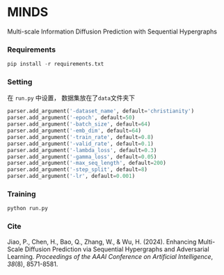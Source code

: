 # MINDS
Multi-scale Information Diffusion Prediction with Sequential Hypergraphs

### Requirements
```python
pip install -r requirements.txt
```

### Setting
在 `run.py` 中设置， 数据集放在了`data`文件夹下
``` python
parser.add_argument('-dataset_name', default='christianity')
parser.add_argument('-epoch', default=50)
parser.add_argument('-batch_size', default=64)
parser.add_argument('-emb_dim', default=64)
parser.add_argument('-train_rate', default=0.8)
parser.add_argument('-valid_rate', default=0.1)
parser.add_argument('-lambda_loss', default=0.3)
parser.add_argument('-gamma_loss', default=0.05)
parser.add_argument('-max_seq_length', default=200)
parser.add_argument('-step_split', default=8)
parser.add_argument('-lr', default=0.001)
```

### Training

```python
python run.py
```

### Cite

Jiao, P., Chen, H., Bao, Q., Zhang, W., & Wu, H. (2024). Enhancing Multi-Scale Diffusion Prediction via Sequential Hypergraphs and Adversarial Learning. *Proceedings of the AAAI Conference on Artificial Intelligence*, *38*(8), 8571-8581.

